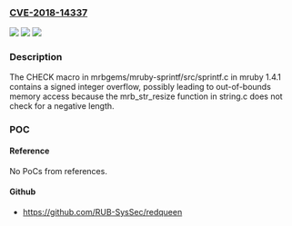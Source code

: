 ### [CVE-2018-14337](https://cve.mitre.org/cgi-bin/cvename.cgi?name=CVE-2018-14337)
![](https://img.shields.io/static/v1?label=Product&message=n%2Fa&color=blue)
![](https://img.shields.io/static/v1?label=Version&message=n%2Fa&color=blue)
![](https://img.shields.io/static/v1?label=Vulnerability&message=n%2Fa&color=brighgreen)

### Description

The CHECK macro in mrbgems/mruby-sprintf/src/sprintf.c in mruby 1.4.1 contains a signed integer overflow, possibly leading to out-of-bounds memory access because the mrb_str_resize function in string.c does not check for a negative length.

### POC

#### Reference
No PoCs from references.

#### Github
- https://github.com/RUB-SysSec/redqueen

